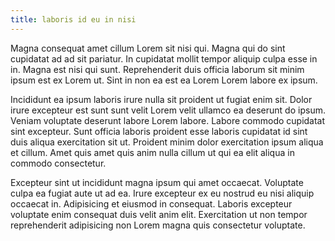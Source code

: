 ```yaml
---
title: laboris id eu in nisi
---
```


Magna consequat amet cillum Lorem sit nisi qui. Magna qui do sint cupidatat ad ad sit pariatur. In cupidatat mollit tempor aliquip culpa esse in in. Magna est nisi qui sunt. Reprehenderit duis officia laborum sit minim ipsum est ex Lorem ut. Sint in non ea est ea Lorem Lorem labore ex ipsum.

Incididunt ea ipsum laboris irure nulla sit proident ut fugiat enim sit. Dolor irure excepteur est sunt sunt velit Lorem velit ullamco ea deserunt do ipsum. Veniam voluptate deserunt labore Lorem labore. Labore commodo cupidatat sint excepteur. Sunt officia laboris proident esse laboris cupidatat id sint duis aliqua exercitation sit ut. Proident minim dolor exercitation ipsum aliqua et cillum. Amet quis amet quis anim nulla cillum ut qui ea elit aliqua in commodo consectetur.

Excepteur sint ut incididunt magna ipsum qui amet occaecat. Voluptate culpa ea fugiat aute ut ad ea. Irure excepteur ex eu nostrud eu nisi aliquip occaecat in. Adipisicing et eiusmod in consequat. Laboris excepteur voluptate enim consequat duis velit anim elit. Exercitation ut non tempor reprehenderit adipisicing non Lorem magna quis consectetur voluptate.